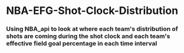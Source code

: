 # NBA-EFG-Shot-Clock-Distribution

### Using NBA_api to look at where each team's distribution of shots are coming during the shot clock and each team's effective field goal percentage in each time interval

